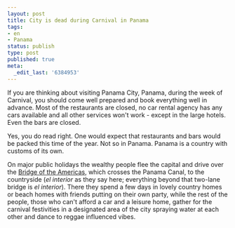 ```yaml
---
layout: post
title: City is dead during Carnival in Panama
tags:
- en
- Panama
status: publish
type: post
published: true
meta:
  _edit_last: '6384953'
---
```

<p>If you are thinking about visiting Panama City, Panama, during the week of Carnival, you should come well prepared and book everything well in advance. Most of the restaurants are closed, no car rental agency has any cars available and all other services won't work - except in the large hotels. Even the bars are closed.</p>

<p>Yes, you do read right. One would expect that restaurants and bars would be packed this time of the year. Not so in Panama. Panama is a country with customs of its own.</p>

<p>On major public holidays the wealthy people flee the capital and drive over the <a href="http://en.wikipedia.org/wiki/Bridge_of_the_Americas">Bridge of the Americas</a>, which crosses the Panama Canal, to the countryside (<em>el interior</em> as they say here; everything beyond that two-lane bridge is <em>el interior</em>). There they spend a few days in lovely country homes or beach homes with friends putting on their own party, while the rest of the people, those who can't afford a car and a leisure home, gather for the carnival festivities in a designated area of the city spraying water at each other and dance to reggae influenced vibes.</p>
